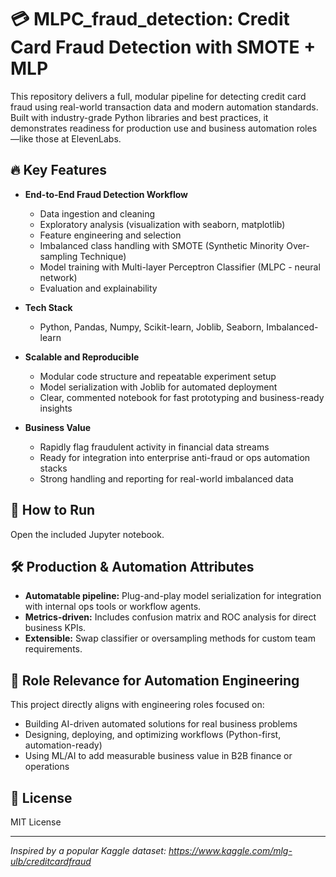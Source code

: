 # 💳 MLPC_fraud_detection: Credit Card Fraud Detection with SMOTE + MLP

This repository delivers a full, modular pipeline for detecting credit card fraud using real-world transaction data and modern automation standards. Built with industry-grade Python libraries and best practices, it demonstrates readiness for production use and business automation roles—like those at ElevenLabs.

## 🔥 Key Features

- **End-to-End Fraud Detection Workflow**
  - Data ingestion and cleaning
  - Exploratory analysis (visualization with seaborn, matplotlib)
  - Feature engineering and selection
  - Imbalanced class handling with SMOTE (Synthetic Minority Over-sampling Technique)
  - Model training with Multi-layer Perceptron Classifier (MLPC - neural network)
  - Evaluation and explainability

- **Tech Stack**
  - Python, Pandas, Numpy, Scikit-learn, Joblib, Seaborn, Imbalanced-learn

- **Scalable and Reproducible**
  - Modular code structure and repeatable experiment setup
  - Model serialization with Joblib for automated deployment
  - Clear, commented notebook for fast prototyping and business-ready insights

- **Business Value**
  - Rapidly flag fraudulent activity in financial data streams
  - Ready for integration into enterprise anti-fraud or ops automation stacks
  - Strong handling and reporting for real-world imbalanced data

## 🚀 How to Run

Open the included Jupyter notebook.

## 🛠️ Production & Automation Attributes

- **Automatable pipeline:** Plug-and-play model serialization for integration with internal ops tools or workflow agents.
- **Metrics-driven:** Includes confusion matrix and ROC analysis for direct business KPIs.
- **Extensible:** Swap classifier or oversampling methods for custom team requirements.

## 🏢 Role Relevance for Automation Engineering

This project directly aligns with engineering roles focused on:
- Building AI-driven automated solutions for real business problems
- Designing, deploying, and optimizing workflows (Python-first, automation-ready)
- Using ML/AI to add measurable business value in B2B finance or operations

## 📄 License

MIT License

---

*Inspired by a popular Kaggle dataset: https://www.kaggle.com/mlg-ulb/creditcardfraud*
